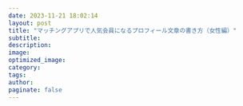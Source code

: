 ```yaml
---
date: 2023-11-21 18:02:14
layout: post
title: "マッチングアプリで人気会員になるプロフィール文章の書き方（女性編）"
subtitle:
description:
image:
optimized_image:
category:
tags:
author:
paginate: false
---
```

